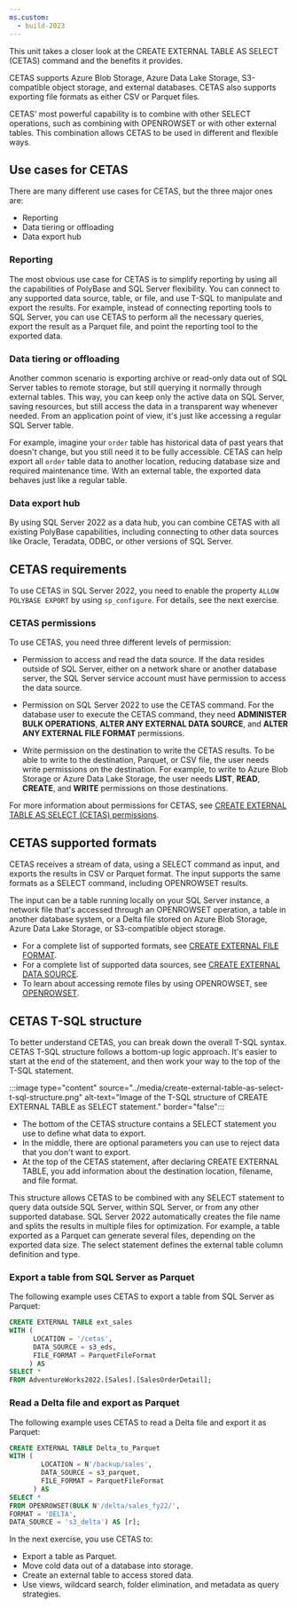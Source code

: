 ```yaml
---
ms.custom:
  - build-2023
---
```

This unit takes a closer look at the CREATE EXTERNAL TABLE AS SELECT (CETAS) command and the benefits it provides.

CETAS supports Azure Blob Storage, Azure Data Lake Storage, S3-compatible object storage, and external databases. CETAS also supports exporting file formats as either CSV or Parquet files.

CETAS' most powerful capability is to combine with other SELECT operations, such as combining with OPENROWSET or with other external tables. This combination allows CETAS to be used in different and flexible ways.

## Use cases for CETAS

There are many different use cases for CETAS, but the three major ones are:

- Reporting
- Data tiering or offloading
- Data export hub

### Reporting

The most obvious use case for CETAS is to simplify reporting by using all the capabilities of PolyBase and SQL Server flexibility. You can connect to any supported data source, table, or file, and use T-SQL to manipulate and export the results. For example, instead of connecting reporting tools to SQL Server, you can use CETAS to perform all the necessary queries, export the result as a Parquet file, and point the reporting tool to the exported data.

### Data tiering or offloading

Another common scenario is exporting archive or read-only data out of SQL Server tables to remote storage, but still querying it normally through external tables. This way, you can keep only the active data on SQL Server, saving resources, but still access the data in a transparent way whenever needed. From an application point of view, it's just like accessing a regular SQL Server table.

For example, imagine your `order` table has historical data of past years that doesn't change, but you still need it to be fully accessible. CETAS can help export all `order` table data to another location, reducing database size and required maintenance time. With an external table, the exported data behaves just like a regular table.

### Data export hub

By using SQL Server 2022 as a data hub, you can combine CETAS with all existing PolyBase capabilities, including connecting to other data sources like Oracle, Teradata, ODBC, or other versions of SQL Server.

## CETAS requirements

To use CETAS in SQL Server 2022, you need to enable the property `ALLOW POLYBASE EXPORT` by using `sp_configure`. For details, see the next exercise.

###  CETAS permissions

To use CETAS, you need three different levels of permission:

- Permission to access and read the data source.
  If the data resides outside of SQL Server, either on a network share or another database server, the SQL Server service account must have permission to access the data source.

- Permission on SQL Server 2022 to use the CETAS command.
  For the database user to execute the CETAS command, they need **ADMINISTER BULK OPERATIONS**, **ALTER ANY EXTERNAL DATA SOURCE**, and **ALTER ANY EXTERNAL FILE FORMAT** permissions.

- Write permission on the destination to write the CETAS results.
  To be able to write to the destination, Parquet, or CSV file, the user needs write permissions on the destination. For example, to write to Azure Blob Storage or Azure Data Lake Storage, the user needs **LIST**, **READ**, **CREATE**, and **WRITE** permissions on those destinations.

For more information about permissions for CETAS, see [CREATE EXTERNAL TABLE AS SELECT (CETAS) permissions](/sql/t-sql/statements/create-external-table-as-select-transact-sql#permissions).

## CETAS supported formats

CETAS receives a stream of data, using a SELECT command as input, and exports the results in CSV or Parquet format. The input supports the same formats as a SELECT command, including OPENROWSET results.

The input can be a table running locally on your SQL Server instance, a network file that's accessed through an OPENROWSET operation, a table in another database system, or a Delta file stored on Azure Blob Storage, Azure Data Lake Storage, or S3-compatible object storage.

- For a complete list of supported formats, see [CREATE EXTERNAL FILE FORMAT](/sql/t-sql/statements/create-external-file-format-transact-sql).
- For a complete list of supported data sources, see [CREATE EXTERNAL DATA SOURCE](/sql/t-sql/statements/create-external-data-source-transact-sql).
- To learn about accessing remote files by using OPENROWSET, see [OPENROWSET](/sql/t-sql/functions/openrowset-transact-sql).

## CETAS T-SQL structure

To better understand CETAS, you can break down the overall T-SQL syntax. CETAS T-SQL structure follows a bottom-up logic approach. It's easier to start at the end of the statement, and then work your way to the top of the T-SQL statement.

:::image type="content" source="../media/create-external-table-as-select-t-sql-structure.png" alt-text="Image of the T-SQL structure of CREATE EXTERNAL TABLE as SELECT statement." border="false":::

- The bottom of the CETAS structure contains a SELECT statement you use to define what data to export.
- In the middle, there are optional parameters you can use to reject data that you don't want to export.
- At the top of the CETAS statement, after declaring CREATE EXTERNAL TABLE, you add information about the destination location, filename, and file format.

This structure allows CETAS to be combined with any SELECT statement to query data outside SQL Server, within SQL Server, or from any other supported database. SQL Server 2022 automatically creates the file name and splits the results in multiple files for optimization. For example, a table exported as a Parquet can generate several files, depending on the exported data size. The select statement defines the external table column definition and type.

### Export a table from SQL Server as Parquet

The following example uses CETAS to export a table from SQL Server as Parquet:

```sql
CREATE EXTERNAL TABLE ext_sales
WITH (
      LOCATION = '/cetas',
      DATA_SOURCE = s3_eds,
      FILE_FORMAT = ParquetFileFormat
     ) AS
SELECT *
FROM AdventureWorks2022.[Sales].[SalesOrderDetail];
```

### Read a Delta file and export as Parquet

The following example uses CETAS to read a Delta file and export it as Parquet:

```sql
CREATE EXTERNAL TABLE Delta_to_Parquet
WITH (
        LOCATION = N'/backup/sales',
        DATA_SOURCE = s3_parquet,
        FILE_FORMAT = ParquetFileFormat
      ) AS
SELECT *
FROM OPENROWSET(BULK N'/delta/sales_fy22/',
FORMAT = 'DELTA',
DATA_SOURCE = 's3_delta') AS [r];
```
In the next exercise, you use CETAS to:

- Export a table as Parquet.
- Move cold data out of a database into storage.
- Create an external table to access stored data.
- Use views, wildcard search, folder elimination, and metadata as query strategies.
